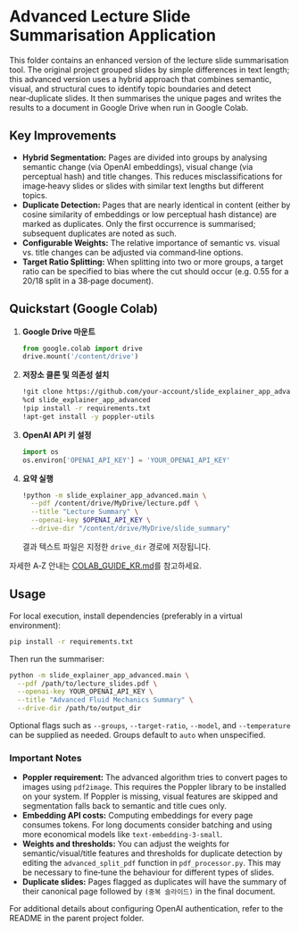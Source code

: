 # Advanced Lecture Slide Summarisation Application

This folder contains an enhanced version of the lecture slide
summarisation tool. The original project grouped slides by simple
differences in text length; this advanced version uses a hybrid
approach that combines semantic, visual, and structural cues to
identify topic boundaries and detect near‑duplicate slides. It then
summarises the unique pages and writes the results to a document in Google Drive when run in Google Colab.

## Key Improvements

* **Hybrid Segmentation:** Pages are divided into groups by analysing
  semantic change (via OpenAI embeddings), visual change (via
  perceptual hash) and title changes. This reduces misclassifications
  for image‑heavy slides or slides with similar text lengths but
  different topics.
* **Duplicate Detection:** Pages that are nearly identical in content
  (either by cosine similarity of embeddings or low perceptual hash
  distance) are marked as duplicates. Only the first occurrence is
  summarised; subsequent duplicates are noted as such.
* **Configurable Weights:** The relative importance of semantic vs.
  visual vs. title changes can be adjusted via command‑line options.
* **Target Ratio Splitting:** When splitting into two or more groups,
  a target ratio can be specified to bias where the cut should occur
  (e.g. 0.55 for a 20/18 split in a 38‑page document).
## Quickstart (Google Colab)

1. **Google Drive 마운트**
   ```python
   from google.colab import drive
   drive.mount('/content/drive')
   ```
2. **저장소 클론 및 의존성 설치**
   ```bash
   !git clone https://github.com/your-account/slide_explainer_app_advanced.git
   %cd slide_explainer_app_advanced
   !pip install -r requirements.txt
   !apt-get install -y poppler-utils
   ```
3. **OpenAI API 키 설정**
   ```python
   import os
   os.environ['OPENAI_API_KEY'] = 'YOUR_OPENAI_API_KEY'
   ```
4. **요약 실행**
   ```bash
   !python -m slide_explainer_app_advanced.main \
     --pdf /content/drive/MyDrive/lecture.pdf \
     --title "Lecture Summary" \
     --openai-key $OPENAI_API_KEY \
     --drive-dir "/content/drive/MyDrive/slide_summary"
   ```
   결과 텍스트 파일은 지정한 `drive_dir` 경로에 저장됩니다.

자세한 A‑Z 안내는 [COLAB_GUIDE_KR.md](COLAB_GUIDE_KR.md)를 참고하세요.

## Usage

For local execution, install dependencies (preferably in a virtual environment):

```bash
pip install -r requirements.txt
```

Then run the summariser:

```bash
python -m slide_explainer_app_advanced.main \
  --pdf /path/to/lecture_slides.pdf \
  --openai-key YOUR_OPENAI_API_KEY \
  --title "Advanced Fluid Mechanics Summary" \
  --drive-dir /path/to/output_dir

```

Optional flags such as `--groups`, `--target-ratio`, `--model`, and `--temperature`
can be supplied as needed. Groups default to `auto` when unspecified.

### Important Notes

* **Poppler requirement:** The advanced algorithm tries to convert
  pages to images using ``pdf2image``. This requires the Poppler
  library to be installed on your system. If Poppler is missing,
  visual features are skipped and segmentation falls back to
  semantic and title cues only.
* **Embedding API costs:** Computing embeddings for every page
  consumes tokens. For long documents consider batching and using
  more economical models like ``text-embedding-3-small``.
* **Weights and thresholds:** You can adjust the weights for
  semantic/visual/title features and thresholds for duplicate
  detection by editing the ``advanced_split_pdf`` function in
  ``pdf_processor.py``. This may be necessary to fine‑tune the
  behaviour for different types of slides.
* **Duplicate slides:** Pages flagged as duplicates will have the
  summary of their canonical page followed by ``(중복 슬라이드)`` in
  the final document.

For additional details about configuring OpenAI authentication, refer to the README in the parent project folder.

